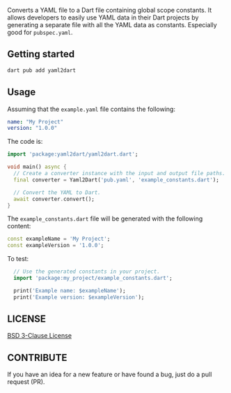 Converts a YAML file to a Dart file containing global scope constants. It allows developers to easily use YAML data in their Dart projects by generating a separate file with all the YAML data as constants. Especially good for `pubspec.yaml`.

## Getting started

```dart
dart pub add yaml2dart
```
## Usage

Assuming that the `example.yaml` file contains the following:

```yaml
name: "My Project"
version: "1.0.0"
```
The code is:

```dart
import 'package:yaml2dart/yaml2dart.dart';

void main() async {
  // Create a converter instance with the input and output file paths.
  final converter = Yaml2Dart('pub.yaml', 'example_constants.dart');

  // Convert the YAML to Dart.
  await converter.convert();
}
```
The `example_constants.dart` file will be generated with the following content:
```dart
const exampleName = 'My Project';
const exampleVersion = '1.0.0';
```

To test:

```dart
  // Use the generated constants in your project.
  import 'package:my_project/example_constants.dart';

  print('Example name: $exampleName');
  print('Example version: $exampleVersion');
```

## LICENSE

[BSD 3-Clause License](./LICENSE)

## CONTRIBUTE
If you have an idea for a new feature or have found a bug, just do a pull request (PR).
